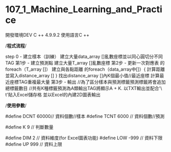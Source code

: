 # 107_1_Machine_Learning_and_Practice

開發環境DEV C ++ 4.9.9.2
使用語言C ++

/**********************************程式流程**********************************/

step 0  - 建立樣本（訓練）
  建立大量data_array []亂數座標並以同心圓切分不同TAG
第1步 - 建立預測點 
  建立大量T_array []亂數座標
第2步 - 更新一次對應表
  的foreach（T_array []）
    建立與各點距離
    的foreach（data_array中[]）{
      計算距離並寫入distance_array []
    }
    找出distance_array []內K個最小值//最近座標
    計算最近座標TAG重複最大量
第3步 - 輸出
  //為了區分樣本與預測標籤預測標籤將會追加總標籤數目
  //共有K種標籤預測為A類輸出TAG將顯示A + K.
  以TXT輸出並配合'\ t'貼入Excel儲存格
  並以Excel的內建2D圖表輸出
    
/**********************************使用參數**********************************/

#define DCNT     60000// 資料個數//樣本
#define TCNT     6000 // 資料個數//預測

#define K        9    // 判斷數量

#define DIM      2    // 資料維度(for Excel圖表功能)
#define LOW     -999  // 資料下限
#define UP       999  // 資料上限
